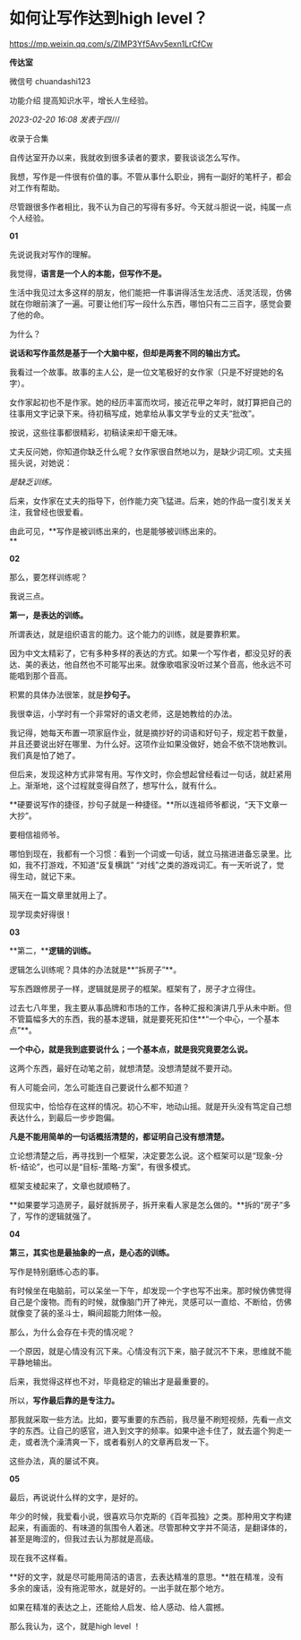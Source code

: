 # 如何让写作达到high level？

https://mp.weixin.qq.com/s/ZlMP3Yf5Avv5exn1LrCfCw

**传达室** 

微信号 chuandashi123

功能介绍 提高知识水平，增长人生经验。

_2023-02-20 16:08_ _发表于四川_

收录于合集

自传达室开办以来，我就收到很多读者的要求，要我谈谈怎么写作。

我想，写作是一件很有价值的事。不管从事什么职业，拥有一副好的笔杆子，都会对工作有帮助。

尽管跟很多作者相比，我不认为自己的写得有多好。今天就斗胆说一说，纯属一点个人经验。

**01**

先说说我对写作的理解。  

我觉得，**语言是一个人的本能，但写作不是。**

生活中我见过太多这样的朋友，他们能把一件事讲得活生龙活虎、活灵活现，仿佛就在你眼前演了一遍。可要让他们写一段什么东西，哪怕只有二三百字，感觉会要了他的命。

为什么？  

**说话和写作虽然是基于一个大脑中枢，但却是两套不同的输出方式。**

我看过一个故事。故事的主人公，是一位文笔极好的女作家（只是不好提她的名字）。

女作家起初也不是作家。她的经历丰富而坎坷，接近花甲之年时，就打算把自己的往事用文字记录下来。待初稿写成，她拿给从事文学专业的丈夫“批改”。

按说，这些往事都很精彩，初稿读来却干瘪无味。

丈夫反问她，你知道你缺乏什么呢？女作家很自然地以为，是缺少词汇呗。丈夫摇摇头说，对她说：

_是缺乏训练。_

后来，女作家在丈夫的指导下，创作能力突飞猛进。后来，她的作品一度引发关关注，我曾经也很爱看。  

由此可见，**写作是被训练出来的，也是能够被训练出来的。  
**

**02**  

那么，要怎样训练呢？  

我说三点。

**第一，是表达的训练。**

所谓表达，就是组织语言的能力。这个能力的训练，就是要靠积累。

因为中文太精彩了，它有多种多样的表达的方式。如果一个写作者，都没见好的表达、美的表达，他自然也不可能写出来。就像歌唱家没听过某个音高，他永远不可能唱到那个音高。

积累的具体办法很笨，就是**抄句子。**

我很幸运，小学时有一个非常好的语文老师，这是她教给的办法。  

我记得，她每天布置一项家庭作业，就是摘抄好的词语和好句子，规定若干数量，并且还要说出好在哪里、为什么好。这项作业如果没做好，她会不依不饶地教训。我们真是怕了她了。

但后来，发现这种方式非常有用。写作文时，你会想起曾经看过一句话，就赶紧用上。渐渐地，这个过程就变得自然了，想写什么，就有什么。

**硬要说写作的捷径，抄句子就是一种捷径。**所以连祖师爷都说，“天下文章一大抄”。

要相信祖师爷。

哪怕到现在，我都有一个习惯：看到一个词或一句话，就立马揣进进备忘录里。比如，我不打游戏，不知道“反复横跳” “对线”之类的游戏词汇。有一天听说了，觉得生动，就记下来。

隔天在一篇文章里就用上了。

现学现卖好得很！  

**03**  

**第二，****逻辑的训练。**

逻辑怎么训练呢？具体的办法就是**“拆房子”**。

写东西跟修房子一样，逻辑就是房子的框架。框架有了，房子才立得住。

过去七八年里，我主要从事品牌和市场的工作，各种汇报和演讲几乎从未中断。但不管篇幅多大的东西，我的基本逻辑，就是要死死扣住**“一个中心，一个基本点”**。  

**一个中心，就是我到底要说什么；一个基本点，就是我究竟要怎么说。**

这两个东西，最好在动笔之前，就想清楚。没想清楚就不要开动。

有人可能会问，怎么可能连自己要说什么都不知道？

但现实中，恰恰存在这样的情况。初心不牢，地动山摇。就是开头没有笃定自己想表达什么，到最后一步步跑偏。

**凡是不能用简单的一句话概括清楚的，都证明自己没有想清楚。**

立论想清楚之后，再寻找到一个框架，决定要怎么说。这个框架可以是“现象-分析-结论”，也可以是“目标-策略-方案”，有很多模式。

框架支棱起来了，文章也就顺畅了。

**如果要学习造房子，最好就拆房子，拆开来看人家是怎么做的。**拆的“房子”多了，写作的逻辑就强了。

**04**  

**第三，其实也是最抽象的一点，是心态的训练。**  

写作是特别磨练心态的事。

有时候坐在电脑前，可以呆坐一下午，却发现一个字也写不出来。那时候仿佛觉得自己是个废物。而有的时候，就像脑门开了神光，灵感可以一直给、不断给，仿佛就像变了装的圣斗士，瞬间超能力附体一般。

那么，为什么会存在卡壳的情况呢？

一个原因，就是心情没有沉下来。心情没有沉下来，脑子就沉不下来，思维就不能平静地输出。

后来，我觉得这样也不对，毕竟稳定的输出才是最重要的。

所以，**写作最后靠的是专注力。**  

那我就采取一些方法。比如，要写重要的东西前，我尽量不刷短视频，先看一点文字的东西。让自己的感官，进入到文字的频率。如果中途卡住了，就去遛个狗走一走，或者洗个澡清爽一下，或者看别人的文章再启发一下。

这些办法，真的屡试不爽。

**05**

最后，再说说什么样的文字，是好的。  

年少的时候，我爱看小说，很喜欢马尔克斯的《百年孤独》之类。那种用文字构建起来，有画面的、有味道的氛围令人着迷。尽管那种文字并不简洁，是翻译体的，甚至是晦涩的，但我过去认为那就是高级。

现在我不这样看。  

**好的文字，就是尽可能用简洁的语言，去表达精准的意思。**胜在精准，没有多余的废话，没有拖泥带水，就是好的。一出手就在那个地方。

如果在精准的表达之上，还能给人启发、给人感动、给人震撼。

那么我认为，这个，就是high level ！
